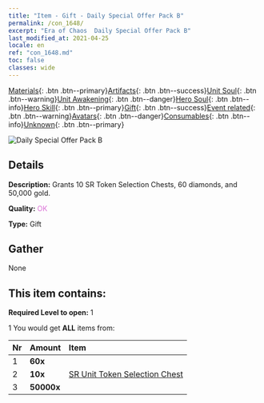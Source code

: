 ```yaml
---
title: "Item - Gift - Daily Special Offer Pack B"
permalink: /con_1648/
excerpt: "Era of Chaos  Daily Special Offer Pack B"
last_modified_at: 2021-04-25
locale: en
ref: "con_1648.md"
toc: false
classes: wide
---
```

 [Materials](/Items/){: .btn .btn--primary}[Artifacts](/Items/Artifacts/){: .btn .btn--success}[Unit Soul](/Items/UnitSoul/){: .btn .btn--warning}[Unit Awakening](/Items/UnitAwakening/){: .btn .btn--danger}[Hero Soul](/Items/HeroSoul/){: .btn .btn--info}[Hero Skill](/Items/HeroSkill/){: .btn .btn--primary}[Gift](/Items/Gift/){: .btn .btn--success}[Event related](/Items/Events/){: .btn .btn--warning}[Avatars](/Items/Avatars/){: .btn .btn--danger}[Consumables](/Items/Consumables/){: .btn .btn--info}[Unknown](/Items/Unknown/){: .btn .btn--primary}

 ![Daily Special Offer Pack B](/images/t/i_907220.png)

## Details
 **Description:** Grants 10 SR Token Selection Chests, 60 diamonds, and 50,000 gold.

 **Quality:** <span style="color: #DA70D6">OK</span>

 **Type:** Gift

## Gather

  None

## This item contains:

 **Required Level to open:** 1

 1 You would get **ALL** items  from:

  | Nr | Amount |     Item    |
  |:---|:-------|:------------|
  | 1 |  **60x** | <i class="fas fa-gem"/> |  | 
  | 2 |  **10x** | [SR Unit Token Selection Chest](/Items/con_1618/) |  | 
  | 3 |  **50000x** | <i class="fas fa-coins"/> |  | 
